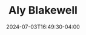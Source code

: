 ---
title: Aly Blakewell
date: 2024-07-03T16:49:30-04:00
featured_image: Aly-Blakewell.webp
featured_image_attr: 
featured_image_attr_link: 
featured_image_alt: Headshot of Aly Blakewell
featured_image_caption: Headshot of Aly Blakewell
Socials:
  Facebook: 
  Twitter: 
  Instagram: 
  LinkedIn: 
  IBDB: 
  IMDb:
  Website: 
---